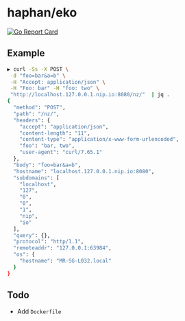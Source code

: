 # haphan/eko

[![Go Report Card](https://goreportcard.com/badge/github.com/haphan/eko)](https://goreportcard.com/report/github.com/haphan/eko)


## Example
```bash
▶ curl -Ss -X POST \
 -d "foo=bar&a=b" \
 -H "Accept: application/json" \
 -H "Foo: bar" -H "foo: two" \
 "http://localhost.127.0.0.1.nip.io:8080/nz/"  | jq .
{
  "method": "POST",
  "path": "/nz/",
  "headers": {
    "accept": "application/json",
    "content-length": "11",
    "content-type": "application/x-www-form-urlencoded",
    "foo": "bar, two",
    "user-agent": "curl/7.65.1"
  },
  "body": "foo=bar&a=b",
  "hostname": "localhost.127.0.0.1.nip.io:8080",
  "subdomains": [
    "localhost",
    "127",
    "0",
    "0",
    "1",
    "nip",
    "io"
  ],
  "query": {},
  "protocol": "http/1.1",
  "remoteaddr": "127.0.0.1:63984",
  "os": {
    "hostname": "MR-SG-L032.local"
  }
}
```

## Todo

- Add `Dockerfile`